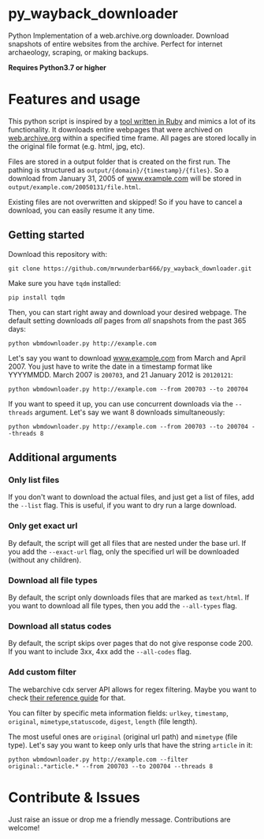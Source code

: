 # py_wayback_downloader
Python Implementation of a web.archive.org downloader. Download snapshots of entire websites from the archive. Perfect for internet archaeology, scraping, or making backups.

**Requires Python3.7 or higher**

# Features and usage

This python script is inspired by a [tool written in Ruby](https://github.com/hartator/wayback-machine-downloader) and mimics a lot of its functionality. It downloads entire webpages that were archived on [web.archive.org](http://web.archive.org/) within a specified time frame. All pages are stored locally in the original file format (e.g. html, jpg, etc).

Files are stored in a output folder that is created on the first run. The pathing is structured as `output/{domain}/{timestamp}/{files}`. So a download from January 31, 2005 of www.example.com will be stored in `output/example.com/20050131/file.html`.

Existing files are not overwritten and skipped! So if you have to cancel a download, you can easily resume it any time.

## Getting started

Download this repository with:

```
git clone https://github.com/mrwunderbar666/py_wayback_downloader.git
```

Make sure you have `tqdm` installed:

```
pip install tqdm
```

Then, you can start right away and download your desired webpage. The default setting downloads *all* pages from *all* snapshots from the past 365 days:
```
python wbmdownloader.py http://example.com
```


Let's say you want to download www.example.com from March and April 2007. You just have to write the date in a timestamp format like YYYYMMDD. March 2007 is `200703`, and 21 January 2012 is `20120121`:

```
python wbmdownloader.py http://example.com --from 200703 --to 200704
```

If you want to speed it up, you can use concurrent downloads via the `--threads` argument. Let's say we want 8 downloads simultaneously:
```
python wbmdownloader.py http://example.com --from 200703 --to 200704 --threads 8
```

## Additional arguments

### Only list files

If you don't want to download the actual files, and just get a list of files, add the `--list` flag. This is useful, if you want to dry run a large download.

### Only get exact url

By default, the script will get all files that are nested under the base url. If you add the `--exact-url` flag, only the specified url will be downloaded (without any children).

### Download all file types

By default, the script only downloads files that are marked as `text/html`. If you want to download all file types, then you add the `--all-types` flag.

### Download all status codes

By default, the script skips over pages that do not give response code 200. If you want to include 3xx, 4xx add the `--all-codes` flag.


### Add custom filter

The webarchive cdx server API allows for regex filtering. Maybe you want to check [their reference guide](https://github.com/internetarchive/wayback/tree/master/wayback-cdx-server) for that.

You can filter by specific meta information fields: `urlkey`, `timestamp`, `original`, `mimetype`,`statuscode`, `digest`, `length` (file length).

The most useful ones are `original` (original url path) and `mimetype` (file type). Let's say you want to keep only urls that have the string `article` in it:

```
python wbmdownloader.py http://example.com --filter original:.*article.* --from 200703 --to 200704 --threads 8
```


# Contribute & Issues

Just raise an issue or drop me a friendly message. Contributions are welcome!